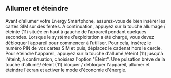 ## Allumer et éteindre
Avant d'allumer votre Energy Smartphone, assurez-vous de bien insérer les cartes SIM sur des fentes.  À continuation, appuyez sur la touche allumage / éteinte (11) située en haut à gauche de l’appareil pendant quelques secondes. Lorsque le système d’exploitation a été chargé, vous devez débloquer l’appareil pour commencer à l’utiliser. Pour cela, insérez le numéro PIN de vos cartes SIM et puis, déplacez le cadenat hors le cercle.   Pour éteindre l'appareil, appuyez sur la touche d'allumé /éteint (11) jusqu'à l'éteint, à continuation, choisisez l'option "Éteint". Une pulsation brève de la touche d'allumé/ éteint (11) bloquer / débloquer l'appareil, allumer et éteindre l'écran et activer le mode d'économie d'énergie.
 
